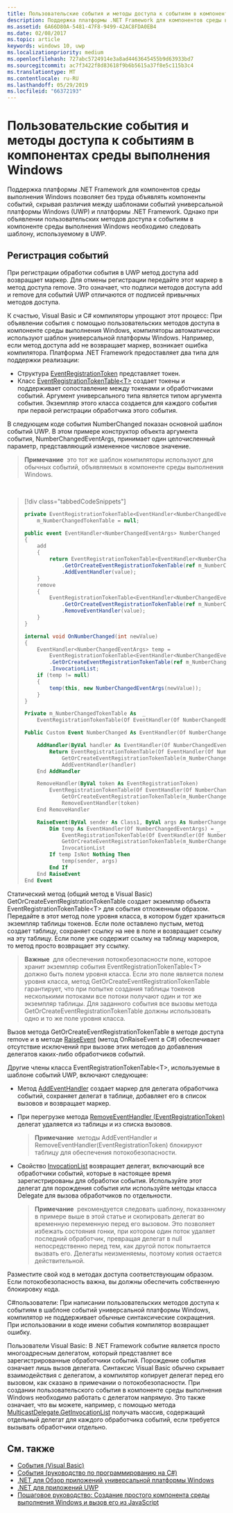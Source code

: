```yaml
---
title: Пользовательские события и методы доступа к событиям в компонентах среды выполнения Windows
description: Поддержка платформы .NET Framework для компонентов среды выполнения Windows позволяет без труда объявлять компоненты событий, скрывая различия между шаблонами событий универсальной платформы Windows (UWP) и платформы .NET Framework.
ms.assetid: 6A66D80A-5481-47F8-9499-42AC8FDA0EB4
ms.date: 02/08/2017
ms.topic: article
keywords: windows 10, uwp
ms.localizationpriority: medium
ms.openlocfilehash: 727abc5724914e3a8ad4463645455b9d63933bd7
ms.sourcegitcommit: ac7f3422f8d83618f9b6b5615a37f8e5c115b3c4
ms.translationtype: MT
ms.contentlocale: ru-RU
ms.lasthandoff: 05/29/2019
ms.locfileid: "66372193"
---
```

# <a name="custom-events-and-event-accessors-in-windows-runtime-components"></a>Пользовательские события и методы доступа к событиям в компонентах среды выполнения Windows



Поддержка платформы .NET Framework для компонентов среды выполнения Windows позволяет без труда объявлять компоненты событий, скрывая различия между шаблонами событий универсальной платформы Windows (UWP) и платформы .NET Framework. Однако при объявлении пользовательских методов доступа к событиям в компоненте среды выполнения Windows необходимо следовать шаблону, используемому в UWP.

## <a name="registering-events"></a>Регистрация событий


При регистрации обработки события в UWP метод доступа add возвращает маркер. Для отмены регистрации передайте этот маркер в метод доступа remove. Это означает, что подписи методов доступа add и remove для событий UWP отличаются от подписей привычных методов доступа.

К счастью, Visual Basic и C# компиляторы упрощают этот процесс: При объявлении события с помощью пользовательских методов доступа в компоненте среды выполнения Windows, компиляторы автоматически используют шаблон универсальной платформы Windows. Например, если метод доступа add не возвращает маркер, возникает ошибка компилятора. Платформа .NET Framework предоставляет два типа для поддержки реализации:

-   Структура [EventRegistrationToken](https://docs.microsoft.com/uwp/api/windows.foundation.eventregistrationtoken) представляет токен.
-   Класс [EventRegistrationTokenTable&lt;T&gt;](https://docs.microsoft.com/dotnet/api/system.runtime.interopservices.windowsruntime.eventregistrationtokentable-1?redirectedfrom=MSDN) создает токены и поддерживает сопоставление между токенами и обработчиками событий. Аргумент универсального типа является типом аргумента события. Экземпляр этого класса создается для каждого события при первой регистрации обработчика этого события.

В следующем коде события NumberChanged показан основной шаблон событий UWP. В этом примере конструктор объекта аргумента события, NumberChangedEventArgs, принимает один целочисленный параметр, представляющий измененное числовое значение.

> **Примечание**  это тот же шаблон компиляторы используют для обычных событий, объявляемых в компоненте среды выполнения Windows.

 
> [!div class="tabbedCodeSnippets"]
> ```csharp
> private EventRegistrationTokenTable<EventHandler<NumberChangedEventArgs>>
>     m_NumberChangedTokenTable = null;
>
> public event EventHandler<NumberChangedEventArgs> NumberChanged
> {
>     add
>     {
>         return EventRegistrationTokenTable<EventHandler<NumberChangedEventArgs>>
>             .GetOrCreateEventRegistrationTokenTable(ref m_NumberChangedTokenTable)
>             .AddEventHandler(value);
>     }
>     remove
>     {
>         EventRegistrationTokenTable<EventHandler<NumberChangedEventArgs>>
>             .GetOrCreateEventRegistrationTokenTable(ref m_NumberChangedTokenTable)
>             .RemoveEventHandler(value);
>     }
> }
>
> internal void OnNumberChanged(int newValue)
> {
>     EventHandler<NumberChangedEventArgs> temp =
>         EventRegistrationTokenTable<EventHandler<NumberChangedEventArgs>>
>         .GetOrCreateEventRegistrationTokenTable(ref m_NumberChangedTokenTable)
>         .InvocationList;
>     if (temp != null)
>     {
>         temp(this, new NumberChangedEventArgs(newValue));
>     }
> }
> ```
> ```vb
> Private m_NumberChangedTokenTable As  _
>     EventRegistrationTokenTable(Of EventHandler(Of NumberChangedEventArgs))
>
> Public Custom Event NumberChanged As EventHandler(Of NumberChangedEventArgs)
>
>     AddHandler(ByVal handler As EventHandler(Of NumberChangedEventArgs))
>         Return EventRegistrationTokenTable(Of EventHandler(Of NumberChangedEventArgs)).
>             GetOrCreateEventRegistrationTokenTable(m_NumberChangedTokenTable).
>             AddEventHandler(handler)
>     End AddHandler
>
>     RemoveHandler(ByVal token As EventRegistrationToken)
>         EventRegistrationTokenTable(Of EventHandler(Of NumberChangedEventArgs)).
>             GetOrCreateEventRegistrationTokenTable(m_NumberChangedTokenTable).
>             RemoveEventHandler(token)
>     End RemoveHandler
>
>     RaiseEvent(ByVal sender As Class1, ByVal args As NumberChangedEventArgs)
>         Dim temp As EventHandler(Of NumberChangedEventArgs) = _
>             EventRegistrationTokenTable(Of EventHandler(Of NumberChangedEventArgs)).
>             GetOrCreateEventRegistrationTokenTable(m_NumberChangedTokenTable).
>             InvocationList
>         If temp IsNot Nothing Then
>             temp(sender, args)
>         End If
>     End RaiseEvent
> End Event
> ```

Статический метод (общий метод в Visual Basic) GetOrCreateEventRegistrationTokenTable создает экземпляр объекта EventRegistrationTokenTable&lt;T&gt; для события отложенным образом. Передайте в этот метод поле уровня класса, в котором будет храниться экземпляр таблицы токенов. Если поле оставлено пустым, метод создает таблицу, сохраняет ссылку на нее в поле и возвращает ссылку на эту таблицу. Если поле уже содержит ссылку на таблицу маркеров, то метод просто возвращает эту ссылку.

> **Важные**  для обеспечения потокобезопасности поле, которое хранит экземпляр события EventRegistrationTokenTable&lt;T&gt; должно быть полем уровня класса. Если это поле является полем уровня класса, метод GetOrCreateEventRegistrationTokenTable гарантирует, что при попытке создания таблицы токенов несколькими потоками все потоки получают один и тот же экземпляр таблицы. Для заданного события все вызовы метода GetOrCreateEventRegistrationTokenTable должны использовать одно и то же поле уровня класса.

Вызов метода GetOrCreateEventRegistrationTokenTable в методе доступа remove и в методе [RaiseEvent](https://docs.microsoft.com/dotnet/articles/visual-basic/language-reference/statements/raiseevent-statement) (метод OnRaiseEvent в C#) обеспечивает отсутствие исключений при вызове этих методов до добавления делегатов каких-либо обработчиков событий.

Другие члены класса EventRegistrationTokenTable&lt;T&gt;, используемые в шаблоне событий UWP, включают следующее:

-   Метод [AddEventHandler](https://docs.microsoft.com/dotnet/api/system.runtime.interopservices.windowsruntime.eventregistrationtokentable-1.addeventhandler?redirectedfrom=MSDN#System_Runtime_InteropServices_WindowsRuntime_EventRegistrationTokenTable_1_AddEventHandler__0_) создает маркер для делегата обработчика событий, сохраняет делегат в таблице, добавляет его в список вызовов и возвращает маркер.
-   При перегрузке метода [RemoveEventHandler (EventRegistrationToken)](https://docs.microsoft.com/dotnet/api/system.runtime.interopservices.windowsruntime.eventregistrationtokentable-1.removeeventhandler?redirectedfrom=MSDN#System_Runtime_InteropServices_WindowsRuntime_EventRegistrationTokenTable_1_RemoveEventHandler_System_Runtime_InteropServices_WindowsRuntime_EventRegistrationToken_) делегат удаляется из таблицы и из списка вызовов.

    >**Примечание**  методы AddEventHandler и RemoveEventHandler(EventRegistrationToken) блокируют таблицу для обеспечения потокобезопасности.

-   Свойство [InvocationList](https://docs.microsoft.com/dotnet/api/system.runtime.interopservices.windowsruntime.eventregistrationtokentable-1.invocationlist?redirectedfrom=MSDN#System_Runtime_InteropServices_WindowsRuntime_EventRegistrationTokenTable_1_InvocationList) возвращает делегат, включающий все обработчики событий, которые в настоящее время зарегистрированы для обработки события. Используйте этот делегат для порождения события или используйте методы класса Delegate для вызова обработчиков по отдельности.

    >**Примечание**  рекомендуется следовать шаблону, показанному в примере выше в этой статье и скопировать делегат во временную переменную перед его вызовом. Это позволяет избежать состояния гонки, при котором один поток удаляет последний обработчик, превращая делегат в null непосредственно перед тем, как другой поток попытается вызвать его. Делегаты неизменяемы, поэтому копия остается действительной.

Разместите свой код в методах доступа соответствующим образом. Если потокобезопасность важна, вы должны обеспечить собственную блокировку кода.

C#пользователи: При написании пользовательских методов доступа к событиям в шаблоне событий универсальной платформы Windows, компилятор не поддерживает обычные синтаксические сокращения. При использовании в коде имени события компилятор возвращает ошибку.

Пользователи Visual Basic: В .NET Framework событие является просто многоадресным делегатом, который представляет все зарегистрированные обработчики событий. Порождение события означает лишь вызов делегата. Синтаксис Visual Basic обычно скрывает взаимодействия с делегатом, а компилятор копирует делегат перед его вызовом, как сказано в примечании о потокобезопасности. При создании пользовательского события в компоненте среды выполнения Windows необходимо работать с делегатом напрямую. Это также означает, что вы можете, например, с помощью метода [MulticastDelegate.GetInvocationList](https://docs.microsoft.com/dotnet/api/system.multicastdelegate.getinvocationlist?redirectedfrom=MSDN#System_MulticastDelegate_GetInvocationList) получать массив, содержащий отдельный делегат для каждого обработчика событий, если требуется вызывать обработчики отдельно.

## <a name="related-topics"></a>См. также

* [События (Visual Basic)](https://docs.microsoft.com/dotnet/articles/visual-basic/programming-guide/language-features/events/index)
* [События (руководство по программированию на C#)](https://docs.microsoft.com/dotnet/articles/csharp/programming-guide/events/index)
* [.NET для Обзор приложений универсальной платформы Windows](https://docs.microsoft.com/previous-versions/windows/apps/br230302(v=vs.140))
* [.NET для приложений UWP](https://docs.microsoft.com/dotnet/api/index?view=dotnet-uwp-10.0)
* [Пошаговое руководство: Создание простого компонента среды выполнения Windows и вызов его из JavaScript](walkthrough-creating-a-simple-windows-runtime-component-and-calling-it-from-javascript.md)
